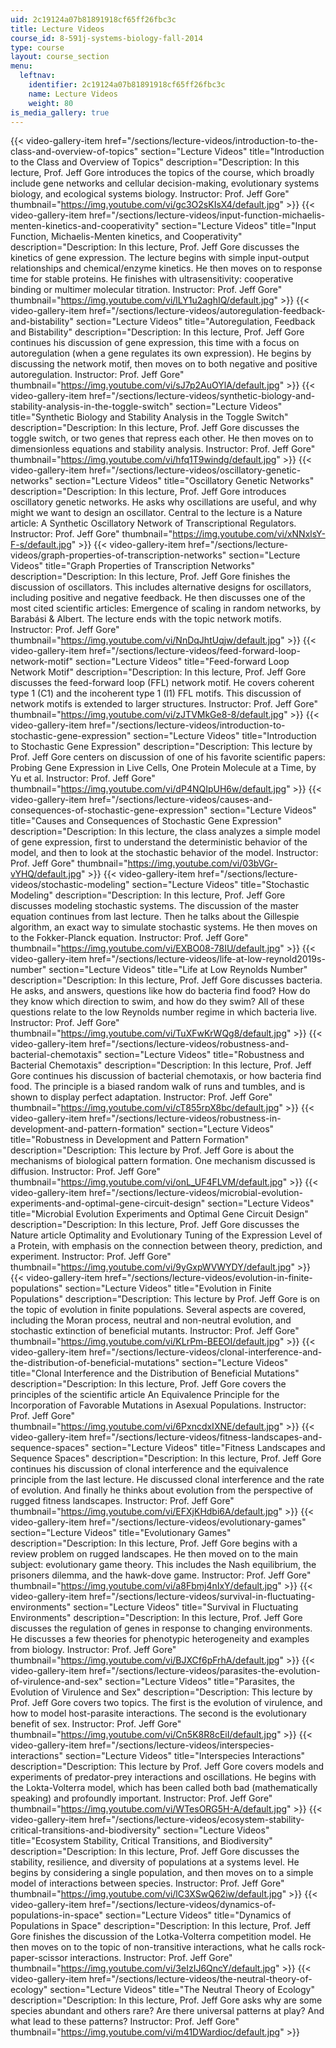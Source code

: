 ```yaml
---
uid: 2c19124a07b81891918cf65ff26fbc3c
title: Lecture Videos
course_id: 8-591j-systems-biology-fall-2014
type: course
layout: course_section
menu:
  leftnav:
    identifier: 2c19124a07b81891918cf65ff26fbc3c
    name: Lecture Videos
    weight: 80
is_media_gallery: true
---
```

{{< video-gallery-item href="/sections/lecture-videos/introduction-to-the-class-and-overview-of-topics" section="Lecture Videos" title="Introduction to the Class and Overview of Topics" description="Description: In this lecture, Prof. Jeff Gore introduces the topics of the course, which broadly include gene networks and cellular decision-making, evolutionary systems biology, and ecological systems biology. Instructor: Prof. Jeff Gore" thumbnail="https://img.youtube.com/vi/gc3O2sKIsX4/default.jpg" >}} {{< video-gallery-item href="/sections/lecture-videos/input-function-michaelis-menten-kinetics-and-cooperativity" section="Lecture Videos" title="Input Function, Michaelis-Menten kinetics, and Cooperativity" description="Description: In this lecture, Prof. Jeff Gore discusses the kinetics of gene expression. The lecture begins with simple input-output relationships and chemical/enzyme kinetics. He then moves on to response time for stable proteins. He finishes with ultrasensitivity: cooperative binding or multimer molecular titration. Instructor: Prof. Jeff Gore" thumbnail="https://img.youtube.com/vi/lLY1u2aghIQ/default.jpg" >}} {{< video-gallery-item href="/sections/lecture-videos/autoregulation-feedback-and-bistability" section="Lecture Videos" title="Autoregulation, Feedback and Bistability" description="Description: In this lecture, Prof. Jeff Gore continues his discussion of gene expression, this time with a focus on autoregulation (when a gene regulates its own expression). He begins by discussing the network motif, then moves on to both negative and positive autoregulation. Instructor: Prof. Jeff Gore" thumbnail="https://img.youtube.com/vi/sJ7p2AuOYlA/default.jpg" >}} {{< video-gallery-item href="/sections/lecture-videos/synthetic-biology-and-stability-analysis-in-the-toggle-switch" section="Lecture Videos" title="Synthetic Biology and Stability Analysis in the Toggle Switch" description="Description: In this lecture, Prof. Jeff Gore discusses the toggle switch, or two genes that repress each other. He then moves on to dimensionless equations and stability analysis. Instructor: Prof. Jeff Gore" thumbnail="https://img.youtube.com/vi/hfq1T9windg/default.jpg" >}} {{< video-gallery-item href="/sections/lecture-videos/oscillatory-genetic-networks" section="Lecture Videos" title="Oscillatory Genetic Networks" description="Description: In this lecture, Prof. Jeff Gore introduces oscillatory genetic networks. He asks why oscillations are useful, and why might we want to design an oscillator. Central to the lecture is a Nature article: A Synthetic Oscillatory Network of Transcriptional Regulators. Instructor: Prof. Jeff Gore" thumbnail="https://img.youtube.com/vi/xNNxlsY-F-s/default.jpg" >}} {{< video-gallery-item href="/sections/lecture-videos/graph-properties-of-transcription-networks" section="Lecture Videos" title="Graph Properties of Transcription Networks" description="Description: In this lecture, Prof. Jeff Gore finishes the discussion of oscillators. This includes alternative designs for oscillators, including positive and negative feedback. He then discusses one of the most cited scientific articles: Emergence of scaling in random networks, by  Barabási & Albert. The lecture ends with the topic network motifs. Instructor: Prof. Jeff Gore" thumbnail="https://img.youtube.com/vi/NnDqJhtUqjw/default.jpg" >}} {{< video-gallery-item href="/sections/lecture-videos/feed-forward-loop-network-motif" section="Lecture Videos" title="Feed-forward Loop Network Motif" description="Description: In this lecture, Prof. Jeff Gore discusses the feed-forward loop (FFL) network motif. He covers coherent type 1 (C1) and the incoherent type 1 (I1) FFL motifs. This discussion of network motifs is extended to larger structures. Instructor: Prof. Jeff Gore" thumbnail="https://img.youtube.com/vi/zJTVMkGe8-8/default.jpg" >}} {{< video-gallery-item href="/sections/lecture-videos/introduction-to-stochastic-gene-expression" section="Lecture Videos" title="Introduction to Stochastic Gene Expression" description="Description: This lecture by Prof. Jeff Gore centers on discussion of one of his favorite scientific papers:  Probing Gene Expression in Live Cells, One Protein Molecule at a Time, by Yu et al. Instructor: Prof. Jeff Gore" thumbnail="https://img.youtube.com/vi/dP4NQIpUH6w/default.jpg" >}} {{< video-gallery-item href="/sections/lecture-videos/causes-and-consequences-of-stochastic-gene-expression" section="Lecture Videos" title="Causes and Consequences of Stochastic Gene Expression" description="Description: In this lecture, the class analyzes a simple model of gene expression, first to understand the deterministic behavior of the model, and then to look at the stochastic behavior of the model. Instructor: Prof. Jeff Gore" thumbnail="https://img.youtube.com/vi/03bVGr-vYHQ/default.jpg" >}} {{< video-gallery-item href="/sections/lecture-videos/stochastic-modeling" section="Lecture Videos" title="Stochastic Modeling" description="Description: In this lecture, Prof. Jeff Gore discusses modeling stochastic systems. The discussion of the master equation continues from last lecture. Then he talks about the Gillespie algorithm, an exact way to simulate stochastic systems. He then moves on to the Fokker-Planck equation. Instructor: Prof. Jeff Gore" thumbnail="https://img.youtube.com/vi/EXBO08-78IU/default.jpg" >}} {{< video-gallery-item href="/sections/lecture-videos/life-at-low-reynold2019s-number" section="Lecture Videos" title="Life at Low Reynolds Number" description="Description: In this lecture, Prof. Jeff Gore discusses bacteria. He asks, and answers, questions like how do bacteria find food? How do they know which direction to swim, and how do they swim? All of these questions relate to the low Reynolds number regime in which bacteria live. Instructor: Prof. Jeff Gore" thumbnail="https://img.youtube.com/vi/TuXFwKrWQg8/default.jpg" >}} {{< video-gallery-item href="/sections/lecture-videos/robustness-and-bacterial-chemotaxis" section="Lecture Videos" title="Robustness and Bacterial Chemotaxis" description="Description: In this lecture, Prof. Jeff Gore continues his discussion of bacterial chemotaxis, or how bacteria find food. The principle is a biased random walk of runs and tumbles, and is shown to display perfect adaptation. Instructor: Prof. Jeff Gore" thumbnail="https://img.youtube.com/vi/cT855rpX8bc/default.jpg" >}} {{< video-gallery-item href="/sections/lecture-videos/robustness-in-development-and-pattern-formation" section="Lecture Videos" title="Robustness in Development and Pattern Formation" description="Description: This lecture by Prof. Jeff Gore is about the mechanisms of biological pattern formation. One mechanism discussed is diffusion. Instructor: Prof. Jeff Gore" thumbnail="https://img.youtube.com/vi/onL_UF4FLVM/default.jpg" >}} {{< video-gallery-item href="/sections/lecture-videos/microbial-evolution-experiments-and-optimal-gene-circuit-design" section="Lecture Videos" title="Microbial Evolution Experiments and Optimal Gene Circuit Design" description="Description: In this lecture, Prof. Jeff Gore discusses the Nature article Optimality and Evolutionary Tuning of the Expression Level of a Protein, with emphasis on the connection between theory, prediction, and experiment. Instructor: Prof. Jeff Gore" thumbnail="https://img.youtube.com/vi/9yGxpWVWYDY/default.jpg" >}} {{< video-gallery-item href="/sections/lecture-videos/evolution-in-finite-populations" section="Lecture Videos" title="Evolution in Finite Populations" description="Description: This lecture by Prof. Jeff Gore is on the topic of evolution in finite populations. Several aspects are covered, including the Moran process, neutral and non-neutral evolution, and stochastic extinction of beneficial mutants. Instructor: Prof. Jeff Gore" thumbnail="https://img.youtube.com/vi/KLrPm-BEEOI/default.jpg" >}} {{< video-gallery-item href="/sections/lecture-videos/clonal-interference-and-the-distribution-of-beneficial-mutations" section="Lecture Videos" title="Clonal Interference and the Distribution of Beneficial Mutations" description="Description: In this lecture, Prof. Jeff Gore covers the principles of the scientific article An Equivalence Principle for the Incorporation of Favorable Mutations in Asexual Populations. Instructor: Prof. Jeff Gore" thumbnail="https://img.youtube.com/vi/6PxncdxIXNE/default.jpg" >}} {{< video-gallery-item href="/sections/lecture-videos/fitness-landscapes-and-sequence-spaces" section="Lecture Videos" title="Fitness Landscapes and Sequence Spaces" description="Description: In this lecture, Prof. Jeff Gore continues his discussion of clonal interference and the equivalence principle from the last lecture. He discussed clonal interference and the rate of evolution. And finally he thinks about evolution from the perspective of rugged fitness landscapes. Instructor: Prof. Jeff Gore" thumbnail="https://img.youtube.com/vi/EFXjKHdbi6A/default.jpg" >}} {{< video-gallery-item href="/sections/lecture-videos/evolutionary-games" section="Lecture Videos" title="Evolutionary Games" description="Description: In this lecture, Prof. Jeff Gore begins with a review problem on rugged landscapes. He then moved on to the main subject: evolutionary game theory. This includes the Nash equilibrium, the prisoners dilemma, and the hawk-dove game. Instructor: Prof. Jeff Gore" thumbnail="https://img.youtube.com/vi/a8Fbmj4nIxY/default.jpg" >}} {{< video-gallery-item href="/sections/lecture-videos/survival-in-fluctuating-environments" section="Lecture Videos" title="Survival in Fluctuating Environments" description="Description: In this lecture, Prof. Jeff Gore discusses the regulation of genes in response to changing environments. He discusses a few theories for phenotypic heterogeneity and examples from biology. Instructor: Prof. Jeff Gore" thumbnail="https://img.youtube.com/vi/BJXCf6pFrhA/default.jpg" >}} {{< video-gallery-item href="/sections/lecture-videos/parasites-the-evolution-of-virulence-and-sex" section="Lecture Videos" title="Parasites, the Evolution of Virulence and Sex" description="Description: This lecture by Prof. Jeff Gore covers two topics. The first is the evolution of virulence, and how to model host-parasite interactions. The second is the evolutionary benefit of sex. Instructor: Prof. Jeff Gore" thumbnail="https://img.youtube.com/vi/Cn5K8R8cEiI/default.jpg" >}} {{< video-gallery-item href="/sections/lecture-videos/interspecies-interactions" section="Lecture Videos" title="Interspecies Interactions" description="Description: This lecture by Prof. Jeff Gore covers models and experiments of predator-prey interactions and oscillations. He begins with the Lokta-Volterra model, which has been called both bad (mathematically speaking) and profoundly important. Instructor: Prof. Jeff Gore" thumbnail="https://img.youtube.com/vi/WTesORG5H-A/default.jpg" >}} {{< video-gallery-item href="/sections/lecture-videos/ecosystem-stability-critical-transitions-and-biodiversity" section="Lecture Videos" title="Ecosystem Stability, Critical Transitions, and Biodiversity" description="Description: In this lecture, Prof. Jeff Gore discusses the stability, resilience, and diversity of populations at a systems level. He begins by considering a single population, and then moves on to a simple model of interactions between species. Instructor: Prof. Jeff Gore" thumbnail="https://img.youtube.com/vi/lC3XSwQ62iw/default.jpg" >}} {{< video-gallery-item href="/sections/lecture-videos/dynamics-of-populations-in-space" section="Lecture Videos" title="Dynamics of Populations in Space" description="Description: In this lecture, Prof. Jeff Gore finishes the discussion of the Lotka-Volterra competition model. He then moves on to the topic of non-transitive interactions, what he calls rock-paper-scissor interactions. Instructor: Prof. Jeff Gore" thumbnail="https://img.youtube.com/vi/3eIzIJ6QncY/default.jpg" >}} {{< video-gallery-item href="/sections/lecture-videos/the-neutral-theory-of-ecology" section="Lecture Videos" title="The Neutral Theory of Ecology" description="Description: In this lecture, Prof. Jeff Gore asks why are some species abundant and others rare? Are there universal patterns at play? And what lead to these patterns? Instructor: Prof. Jeff Gore" thumbnail="https://img.youtube.com/vi/m41DWardioc/default.jpg" >}}